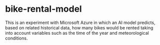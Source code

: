 # bike-rental-model
This is an experiment with Microsoft Azure in which an AI model predicts, based on related historical data, how many bikes would be rented taking into account variables such as the time of the year and meteorological conditions.
